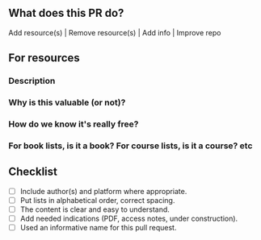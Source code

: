 ## What does this PR do?

Add resource(s) | Remove resource(s) | Add info | Improve repo

## For resources

### Description

### Why is this valuable (or not)?

### How do we know it's really free?

### For book lists, is it a book? For course lists, is it a course? etc

## Checklist
- [ ] Include author(s) and platform where appropriate.
- [ ] Put lists in alphabetical order, correct spacing.
- [ ] The content is clear and easy to understand.
- [ ] Add needed indications (PDF, access notes, under construction).
- [ ] Used an informative name for this pull request.